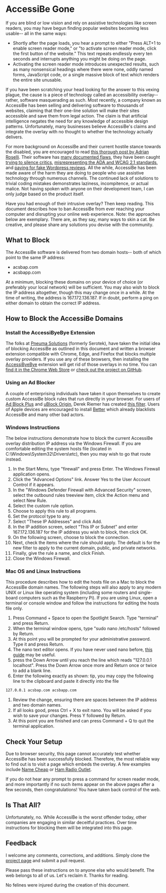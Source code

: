 # AccessiBe Gone

If you are blind or low vision and rely on assistive technologies like screen readers, you may have begun finding popular websites becoming less usable-- all in the same ways:

*   Shortly after the page loads, you hear a prompt to either "Press ALT+1 to enable screen reader mode," or "to activate screen reader mode, click the first button of the website." This text repeats endlessly every ten seconds and interrupts anything you might be doing on the page.
*   Activating the screen reader mode introduces unexpected results, such as many nonsensical headings where there were none, oddly named forms, JavaScript code, or a single massive block of text which renders the entire site unusable.

If you have been scratching your head looking for the answer to this vexing plague, the cause is a piece of technology called an accessibility overlay-- rather, software masquerading as such. Most recently, a company known as AccessiBe has been selling and delivering software to thousands of websites, claiming that their one-line solution will make their sites accessible and save them from legal action. The claim is that artificial intelligence negates the need for any knowledge of accessible design patterns. Unfortunately, many businesses believe AccessiBe's claims and integrate the overlay with no thought to whether the technology actually delivers.

For more background on AccessiBe and their current hostile stance towards the disabled, you are encouraged to read [this thorough post by Adrian Roselli](https://adrianroselli.com/2020/06/accessibe-will-get-you-sued.html).
Their software has [many documented flaws](https://developer.paciellogroup.com/blog/2020/05/bolt-on-accessibility-5-gears-in-reverse/),  they have been caught [trying to silence critics](https://webaim.org/discussion/mail_message?id=42478), [misrepresenting the ADA and WCAG 2.1 standards](https://www.linkedin.com/pulse/lies-damned-overlays-widgets-timothy-springer), and [paying for fake Wordpress reviews](https://www.joedolson.com/2021/02/accessibe-the-fake-wordpress-plug-in-reviews/).
All the while, AccessiBe has been made aware of the harm they are doing to people who use assistive technology through numerous channels. The continued lack of solutions to trivial coding mistakes demonstrates laziness, incompitence, or actual malice. Not having spoken with anyone on their development team, I can only judge based on the product itself.

Have you had enough of their intrusive overlay? Then keep reading. This document describes how to ban AccessiBe from ever reaching your computer and disrupting your online web experience. Note: the approaches below are exemplary. There are, as they say, many ways to skin a cat. Be creative, and please share any solutions you devise with the community.

## What to Block

The AccessiBe software is delivered from two domain hosts-- both of which point to the same IP address:

*   acsbap.com
*   acsbapp.com

At a minimum, blocking these domains on your device of choice (or preferably your local network) will be sufficient. You may also wish to block the IP address altogether, though this may change once in a while. At the time of writing, the address is 167.172.136.187\. If in doubt, perform a ping on either domain to obtain the correct IP address.

## How to Block the AccessiBe Domains

### Install the AccessiByeBye Extension

The folks at [Pneuma Solutions](https://pneumasolutions.com/) (formerly Serotek), have taken the initial idea of blocking AccessiBe as outlined in this document and written a browser extension compatible with Chrome, Edge, and Firefox that blocks multiple overlay providers. If you use any of these browsers, then installing the [AccessiByeBye](https://www.accessibyebye.org/) extension will get rid of those overlays in no time. You can [find it in the Chrome Web Store](https://chrome.google.com/webstore/detail/accessibyebye/ikcamkknjfdplkdjjncobgmpciklohjg) or [check out the project on GitHub](https://github.com/PneumaSolutions/accessibyebye-extension).

### Using an Ad Blocker

A couple of enterprising individuals have taken it upon themselves to create custom AccessiBe block rules that run directly in your browser. For users of [Ad Block Plus](https://www.adblockplus.org/) and [uBlock Origin](https://github.com/gorhill/uBlock), Derek Riemer has created [this filter](https://files.derekriemer.com/evilA11yNasties.txt). Users of Apple devices are encouraged to install [Better](https://better.fyi/) which already blacklists AccessiBe and many other bad actors.

### Windows Instructions

The below instructions demonstrate how to block the current AccessiBe overlay distribution IP address via the Windows Firewall. If you are comfortable editing the system hosts file (located in C:\Windows\System32\Drivers\etc), then you may wish to go that route instead.

1.  In the Start Menu, type "firewall" and press Enter. The Windows Firewall application opens.
1.  Click the "Advanced Options" link. Answer Yes to the User Account Control if it appears.
1.  In the "Windows Defender Firewall with Advanced Security" screen, select the outbound rules treeview item, click the Action menu and select New Rule.
1.  Select the custom rule option.
1.  Choose to apply this rule to all programs.
1.  Set the protocol type to any.
1.  Select "These IP Addresses" and click Add.
1.  In the IP addition screen, select "This IP or Subnet" and enter 167.172.136.187 for the IP address you wish to block, then click OK.
1.  On the following screen, choose to block the connection.
1.  Next, check the items where the rule should apply. The default is for the new filter to apply to the current domain, public, and private networks.
1.  Finally, give the rule a name, and click Finish.
1.  Close the Windows Firewall.

### Mac OS and Linux Instructions

This procedure describes how to edit the hosts file on a Mac to block the AccessiBe domain names. The following steps will also apply to any modern UNIX or Linux like operating system (including some routers and single-board computers such as the Raspberry Pi). If you are using Linux, open a terminal or console window and follow the instructions for editing the hosts file only.

1.  Press Command + Space to open the Spotlight Search. Type "terminal" and press Return.
1.  When the terminal window opens, type "sudo nano /etc/hosts" followed by Return.
1.  At this point you will be prompted for your administrative password. Type it and press Return.
1.  The nano text editor opens. If you have never used nano before, [this guide](https://wiki.gentoo.org/wiki/Nano/Basics_Guide) may be useful.
1.  press the Down Arrow until you reach the line which reads "127.0.0.1 localhost". Press the Down Arrow once more and Return once or twice to add a blank line.
1.  Enter the following exactly as shown: tip, you may copy the following line to the clipboard and paste it directly into the file
```bash
127.0.0.1 acsbap.com acsbapp.com
```
1.  Review the change, ensuring there are spaces between the IP address and two domain names.
1.  If all looks good, press Ctrl + X to exit nano. You will be asked if you wish to save your changes. Press Y followed by Return.
1.  At this point you are finished and can press Command + Q to quit the terminal application.

## Check Your Setup

Due to browser security, this page cannot accurately test whether AccessiBe has been successfully blocked. Therefore, the most reliable way to find out is to visit a page which embeds the overlay. A few examples include [Name Cheap](https://www.namecheap.com) or [Ham Radio Outlet](https://www.hamradio.com).

If you do not hear any prompt to press a command for screen reader mode, and more importantly if no such items appear on the above pages after a few seconds, then congratulations! You have taken back control of the web.

## Is That All?

Unfortunately, no. While AccessiBe is the worst offender today, other companies are engaging in similar deceitful practices. Over time instructions for blocking them will be integrated into this page.

## Feedback

I welcome any comments, corrections, and additions. Simply clone the [project page](https://www.github.com/sclower/accessibegone/) and submit a pull request.

Please pass these instructions on to anyone else who would benefit. The web belongs to all of us. Let's reclaim it. Thanks for reading.

No felines were injured during the creation of this document.